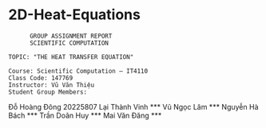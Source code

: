 # 2D-Heat-Equations

          GROUP ASSIGNMENT REPORT
          SCIENTIFIC COMPUTATION

    TOPIC: "THE HEAT TRANSFER EQUATION"

    Course: Scientific Computation – IT4110
    Class Code: 147769
    Instructor: Vũ Văn Thiệu
    Student Group Members:
Đỗ Hoàng Đông 20225807  Lại Thành Vinh ***  Vũ Ngọc Lâm ***
Nguyễn Hà Bách ***   Trần Doãn Huy ***  Mai Văn Đăng ***

